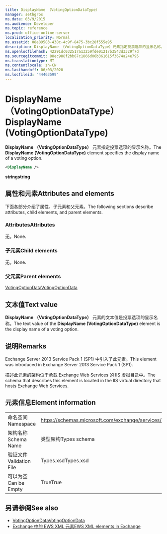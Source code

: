 ```yaml
---
title: DisplayName （VotingOptionDataType）
manager: sethgros
ms.date: 03/9/2015
ms.audience: Developer
ms.topic: reference
ms.prod: office-online-server
localization_priority: Normal
ms.assetid: 08e89583-438c-4c9f-8475-3bc28f555e95
description: DisplayName （VotingOptionDataType）元素指定投票选项的显示名称。
ms.openlocfilehash: 42291dc032517a13259fde01217b3543d3329f7d
ms.sourcegitcommit: 88ec988f2bb67c1866d06b361615f3674a24e795
ms.translationtype: MT
ms.contentlocale: zh-CN
ms.lasthandoff: 06/03/2020
ms.locfileid: "44463599"
---
```

# <a name="displayname-votingoptiondatatype"></a><span data-ttu-id="6361a-103">DisplayName （VotingOptionDataType）</span><span class="sxs-lookup"><span data-stu-id="6361a-103">DisplayName (VotingOptionDataType)</span></span>

<span data-ttu-id="6361a-104">**DisplayName （VotingOptionDataType）** 元素指定投票选项的显示名称。</span><span class="sxs-lookup"><span data-stu-id="6361a-104">The **DisplayName (VotingOptionDataType)** element specifies the display name of a voting option.</span></span> 
  
```XML
<DisplayName />
```

 <span data-ttu-id="6361a-105">**string**</span><span class="sxs-lookup"><span data-stu-id="6361a-105">**string**</span></span>
## <a name="attributes-and-elements"></a><span data-ttu-id="6361a-106">属性和元素</span><span class="sxs-lookup"><span data-stu-id="6361a-106">Attributes and elements</span></span>

<span data-ttu-id="6361a-107">下面各部分介绍了属性、子元素和父元素。</span><span class="sxs-lookup"><span data-stu-id="6361a-107">The following sections describe attributes, child elements, and parent elements.</span></span>
  
### <a name="attributes"></a><span data-ttu-id="6361a-108">Attributes</span><span class="sxs-lookup"><span data-stu-id="6361a-108">Attributes</span></span>

<span data-ttu-id="6361a-109">无。</span><span class="sxs-lookup"><span data-stu-id="6361a-109">None.</span></span>
  
### <a name="child-elements"></a><span data-ttu-id="6361a-110">子元素</span><span class="sxs-lookup"><span data-stu-id="6361a-110">Child elements</span></span>

<span data-ttu-id="6361a-111">无。</span><span class="sxs-lookup"><span data-stu-id="6361a-111">None.</span></span>
  
### <a name="parent-elements"></a><span data-ttu-id="6361a-112">父元素</span><span class="sxs-lookup"><span data-stu-id="6361a-112">Parent elements</span></span>

[<span data-ttu-id="6361a-113">VotingOptionData</span><span class="sxs-lookup"><span data-stu-id="6361a-113">VotingOptionData</span></span>](votingoptiondata.md)
  
## <a name="text-value"></a><span data-ttu-id="6361a-114">文本值</span><span class="sxs-lookup"><span data-stu-id="6361a-114">Text value</span></span>

<span data-ttu-id="6361a-115">**DisplayName （VotingOptionDataType）** 元素的文本值是投票选项的显示名称。</span><span class="sxs-lookup"><span data-stu-id="6361a-115">The text value of the **DisplayName (VotingOptionDataType)** element is the display name of a voting option.</span></span> 
  
## <a name="remarks"></a><span data-ttu-id="6361a-116">说明</span><span class="sxs-lookup"><span data-stu-id="6361a-116">Remarks</span></span>

<span data-ttu-id="6361a-117">Exchange Server 2013 Service Pack 1 (SP1) 中引入了此元素。</span><span class="sxs-lookup"><span data-stu-id="6361a-117">This element was introduced in Exchange Server 2013 Service Pack 1 (SP1).</span></span>
  
<span data-ttu-id="6361a-118">描述此元素的架构位于承载 Exchange Web Services 的 IIS 虚拟目录中。</span><span class="sxs-lookup"><span data-stu-id="6361a-118">The schema that describes this element is located in the IIS virtual directory that hosts Exchange Web Services.</span></span>
  
## <a name="element-information"></a><span data-ttu-id="6361a-119">元素信息</span><span class="sxs-lookup"><span data-stu-id="6361a-119">Element information</span></span>

|||
|:-----|:-----|
|<span data-ttu-id="6361a-120">命名空间</span><span class="sxs-lookup"><span data-stu-id="6361a-120">Namespace</span></span>  <br/> |https://schemas.microsoft.com/exchange/services/2006/types  <br/> |
|<span data-ttu-id="6361a-121">架构名称</span><span class="sxs-lookup"><span data-stu-id="6361a-121">Schema Name</span></span>  <br/> |<span data-ttu-id="6361a-122">类型架构</span><span class="sxs-lookup"><span data-stu-id="6361a-122">Types schema</span></span>  <br/> |
|<span data-ttu-id="6361a-123">验证文件</span><span class="sxs-lookup"><span data-stu-id="6361a-123">Validation File</span></span>  <br/> |<span data-ttu-id="6361a-124">Types.xsd</span><span class="sxs-lookup"><span data-stu-id="6361a-124">Types.xsd</span></span>  <br/> |
|<span data-ttu-id="6361a-125">可以为空</span><span class="sxs-lookup"><span data-stu-id="6361a-125">Can be Empty</span></span>  <br/> |<span data-ttu-id="6361a-126">True</span><span class="sxs-lookup"><span data-stu-id="6361a-126">True</span></span>  <br/> |
   
## <a name="see-also"></a><span data-ttu-id="6361a-127">另请参阅</span><span class="sxs-lookup"><span data-stu-id="6361a-127">See also</span></span>

- [<span data-ttu-id="6361a-128">VotingOptionData</span><span class="sxs-lookup"><span data-stu-id="6361a-128">VotingOptionData</span></span>](votingoptiondata.md)
- [<span data-ttu-id="6361a-129">Exchange 中的 EWS XML 元素</span><span class="sxs-lookup"><span data-stu-id="6361a-129">EWS XML elements in Exchange</span></span>](ews-xml-elements-in-exchange.md)

